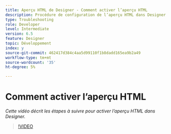 ```yaml
---
title: Aperçu HTML de Designer - Comment activer l’aperçu HTML
description: Procédure de configuration de l’aperçu HTML dans Designer
type: Troubleshooting
role: Developer
level: Intermediate
version: 6.5
feature: Designer
topic: Développement
index: y
source-git-commit: 462417d384c4aa5d99110f1b8dadd165ea9b2a49
workflow-type: tm+mt
source-wordcount: '35'
ht-degree: 5%

---
```


# Comment activer l’aperçu HTML

*Cette vidéo décrit les étapes à suivre pour activer l’aperçu HTML dans Designer.*

>[!VIDEO](https://video.tv.adobe.com/v/335498?quality=9&learn=on)
